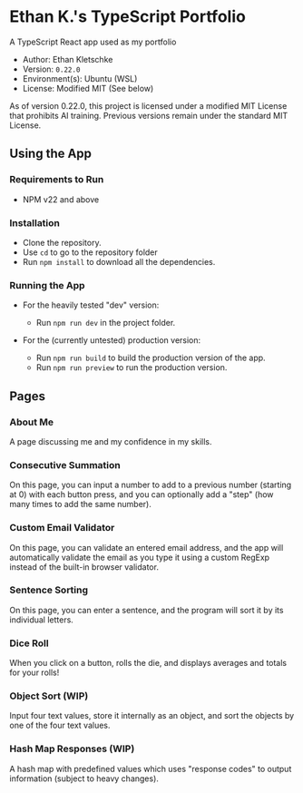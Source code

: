 # Ethan K.'s TypeScript Portfolio

A TypeScript React app used as my portfolio

- Author: Ethan Kletschke
- Version: `0.22.0`
- Environment(s): Ubuntu (WSL)
- License: Modified MIT (See below)

As of version 0.22.0, this project is licensed under a modified MIT License that prohibits AI training.
Previous versions remain under the standard MIT License.

## Using the App

### Requirements to Run

- NPM v22 and above

### Installation

- Clone the repository.
- Use `cd` to go to the repository folder
- Run `npm install` to download all the dependencies.

### Running the App

- For the heavily tested "dev" version:
  - Run `npm run dev` in the project folder.

- For the (currently untested) production version:
  - Run `npm run build` to build the production version of the app.
  - Run `npm run preview` to run the production version.

## Pages

### About Me

A page discussing me and my confidence in my skills.

### Consecutive Summation

On this page, you can input a number to add to a previous number (starting at 0)
with each button press, and you can optionally add a "step" (how many times
to add the same number).

### Custom Email Validator

On this page, you can validate an entered email address, and the app will automatically
validate the email as you type it using a custom RegExp instead of the built-in browser
validator.

### Sentence Sorting

On this page, you can enter a sentence, and the program will sort it by its individual letters.

### Dice Roll

When you click on a button, rolls the die, and displays averages and totals for your
rolls!

### Object Sort (WIP)

Input four text values, store it internally as an object, and sort the objects
by one of the four text values.

### Hash Map Responses (WIP)

A hash map with predefined values which uses "response codes" to
output information (subject to heavy changes).
